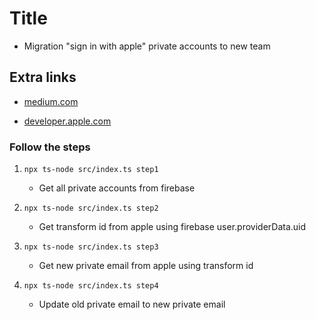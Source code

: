 # Title

- Migration "sign in with apple" private accounts to new team

## Extra links

- [medium.com](https://medium.com/@hell-io/a-great-migration-transfer-your-ios-app-without-losing-firebase-users-91252c431acf)

- [developer.apple.com](https://developer.apple.com/documentation/sign_in_with_apple/transferring-your-apps-and-users-to-another-team)

### Follow the steps

1. `npx ts-node src/index.ts step1`

   - Get all private accounts from firebase

2. `npx ts-node src/index.ts step2`

   - Get transform id from apple using firebase user.providerData.uid

3. `npx ts-node src/index.ts step3`

   - Get new private email from apple using transform id

4. `npx ts-node src/index.ts step4`

   - Update old private email to new private email
